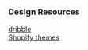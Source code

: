 ### Design Resources
[dribble](https://dribbble.com)  
[Shopify themes](https://themes.shopify.com/themes?ajax=true&page=4&sort_by=most_recent)  

